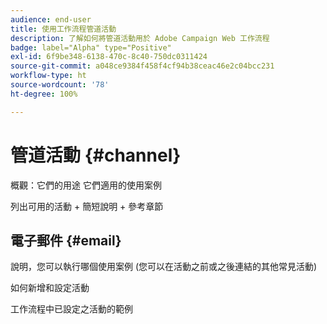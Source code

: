 ```yaml
---
audience: end-user
title: 使用工作流程管道活動
description: 了解如何將管道活動用於 Adobe Campaign Web 工作流程
badge: label="Alpha" type="Positive"
exl-id: 6f9be348-6138-470c-8c40-750dc0311424
source-git-commit: a048ce9384f458f4cf94b38ceac46e2c04bcc231
workflow-type: ht
source-wordcount: '78'
ht-degree: 100%

---
```


# 管道活動 {#channel}

概觀：它們的用途
它們適用的使用案例

列出可用的活動 + 簡短說明 + 參考章節

## 電子郵件 {#email}

說明，您可以執行哪個使用案例 (您可以在活動之前或之後連結的其他常見活動)

如何新增和設定活動

工作流程中已設定之活動的範例
